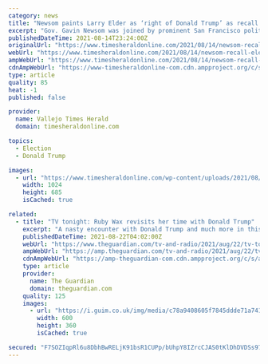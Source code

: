 ```yaml
---
category: news
title: "Newsom paints Larry Elder as ‘right of Donald Trump’ as recall election heats up"
excerpt: "Gov. Gavin Newsom was joined by prominent San Francisco politicians at Manny’s in San Francisco’s Mission District on Friday."
publishedDateTime: 2021-08-14T23:24:00Z
originalUrl: "https://www.timesheraldonline.com/2021/08/14/newsom-recall-election-heats-up-as-governor-and-candidates-hit-the-campaign-trail-2/"
webUrl: "https://www.timesheraldonline.com/2021/08/14/newsom-recall-election-heats-up-as-governor-and-candidates-hit-the-campaign-trail-2/"
ampWebUrl: "https://www.timesheraldonline.com/2021/08/14/newsom-recall-election-heats-up-as-governor-and-candidates-hit-the-campaign-trail-2/amp/"
cdnAmpWebUrl: "https://www-timesheraldonline-com.cdn.ampproject.org/c/s/www.timesheraldonline.com/2021/08/14/newsom-recall-election-heats-up-as-governor-and-candidates-hit-the-campaign-trail-2/amp/"
type: article
quality: 85
heat: -1
published: false

provider:
  name: Vallejo Times Herald
  domain: timesheraldonline.com

topics:
  - Election
  - Donald Trump

images:
  - url: "https://www.timesheraldonline.com/wp-content/uploads/2021/08/SJM-L-CAMPAIGN-0814-09-1.jpg?w=1024&#038;h=685"
    width: 1024
    height: 685
    isCached: true

related:
  - title: "TV tonight: Ruby Wax revisits her time with Donald Trump"
    excerpt: "A nasty encounter with Donald Trump and much more in this entertaining new series. Plus: The Handmaid’s Tale ends. Here’s what to watch this evening"
    publishedDateTime: 2021-08-22T04:02:00Z
    webUrl: "https://www.theguardian.com/tv-and-radio/2021/aug/22/tv-tonight-ruby-wax-revisits-her-time-with-donald-trump"
    ampWebUrl: "https://amp.theguardian.com/tv-and-radio/2021/aug/22/tv-tonight-ruby-wax-revisits-her-time-with-donald-trump"
    cdnAmpWebUrl: "https://amp-theguardian-com.cdn.ampproject.org/c/s/amp.theguardian.com/tv-and-radio/2021/aug/22/tv-tonight-ruby-wax-revisits-her-time-with-donald-trump"
    type: article
    provider:
      name: The Guardian
      domain: theguardian.com
    quality: 125
    images:
      - url: "https://i.guim.co.uk/img/media/c78a9408605f7845ddde71a741616a328447b218/0_86_576_346/master/576.jpg?width=300&quality=45&auto=format&fit=max&dpr=2&s=2cb092b89b4594a163269520a996506c"
        width: 600
        height: 360
        isCached: true

secured: "F7SOZIqpRl6u8DbhBwRELjK91bsR1CUPp/bUhpY8IZrcCJAS0tKlDhDVDSs97iP3KM19XMKT0/Ynm1OE5EH7Z3dZmujGjYXvHBcvF4k7GxFP905+DKG7/rvdSn5bJIPz/ok3BOSq+n4eghC4zNqlDtSq9r5jvqhLA5dy6F4aw71gfG9nhoEwz4s3cLKMnqUGPEs2un6IEVBb8BCEvT6KQEt7kXCyWDmxtfXcml/zVwGtk3IBzI6zhsEhkJvkG+gZ08fm4Xi4ck6/NL3Sc5QGTRhuKHBzrPswfGYd0ToH9fJ6+L0oPUqZyUpg/Ehi5GY3AzUBGiRvfyK2rJy3N6mfuh3o9baxC+ZMbJstWLJQ2rE=;7JA2giDJPiejz818/uflMQ=="
---
```


